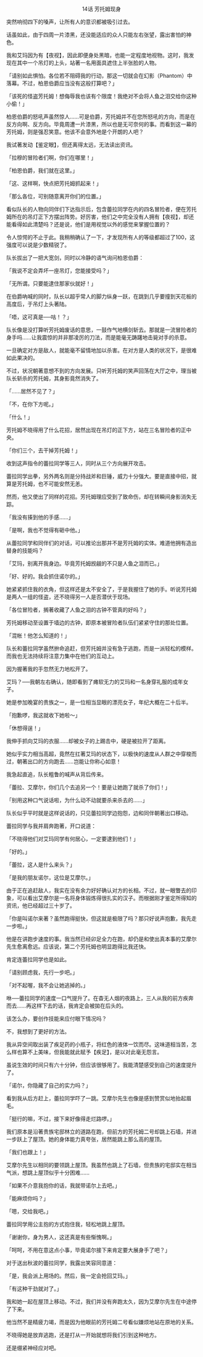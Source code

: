 <p align="center">14话 芳托姆现身</p>

突然响彻四下的嗓声，让所有人的意识都被吸引过去。

话虽如此，由于四周一片漆黑，还没能适应的众人只能左右张望，露出害怕的神色。

我和艾玛因为有【夜视】，因此即便身处黑暗，也能一定程度地视物。这时，我发现在其中一个吊灯的上头，站著一名用面具遮住上半张脸的人物。

「请别如此惧怕。各位若不阻碍我的行动，那这一切就会在幻影（Phantom）中落幕。不过，柏恩伯爵应当没有这般打算吧？」

「该死的怪盗芳托姆！想侮辱我也该有个限度！我绝对不会将人鱼之泪交给你这种小偷！」

柏恩伯爵的怒吼声虽然惊人……可是伯爵，芳托姆并不在您所怒吼的方向，而是在反方向啊、反方向。毕竟周遭一片漆黑，所以也是无可奈何的事。而看到这一幕的芳托姆，则是强忍笑意。他该不会意外地是个开朗的人吧？

我试著发动【鉴定眼】，但还离得太远，无法读出资讯。

「拉穆的冒险者们啊，你们在哪里！」

「柏恩伯爵，我们就在这里。」

「这、这样啊，快点把芳托姆抓起来！」

「那么各位，可别随意离开你们的位置。」

看似队长的人物向同伴们下达指示后，包含蕾拉同学在内的四名冒险者，便在芳托姆所在的吊灯正下方摆出阵势。好厉害，他们之中完全没有人拥有【夜视】，却还能看得如此清楚吗？还是说，他们是用视觉以外的感觉来掌握位置的？

令人惊愕的不止于此。我稍稍确认了一下，才发现所有人的等级都超过了100，这强度可以说是少数精锐了。

队长拔出了一把大宽剑，同时以冷静的语气询问柏恩伯爵：

「我说不定会弄坏一座吊灯，您能接受吗？」

「无所谓。只要能逮住那家伙就好！」

在伯爵吶喊的同时，队长以超乎常人的脚力纵身一跃，在跳到几乎要撞到天花板的高度后，于吊灯上头著陆。

「唔，这可真是──咕！？」

队长像是没打算听芳托姆废话的意思，一鼓作气地横剑斩去。那就是一流冒险者的身手吗……让我震惊的并非那凌厉的刀法，而是能毫无踌躇地击毙对手的杀意。

一旦确定对方是敌人，就能毫不留情地加以杀害。在对方是人类的状况下，是很难如此果决的。

不过，状况朝著意想不到的方向发展。只听芳托姆的笑声回荡在大厅之中，理当被队长斩杀的芳托姆，其身影竟然消失了。

「……居然不见了？」

「不，在你下方呢。」

「什么！」

芳托姆不晓得用了什么花招，居然出现在吊灯的正下方，站在三名冒险者的正中央。

「你们三个，去干掉芳托姆！」

收到这声指令的蕾拉同学等三人，同时从三个方向展开攻击。

蕾拉同学出拳，另外两名则是分持战斧和巨锤，威力十分强大。要是直接中招，就算是芳托姆，也不可能安然无恙。

然而，他又使出了同样的花招。芳托姆理应受到了致命伤，却在转瞬间身影消失无踪。

「我没有揍到他的手感……」

「是啊，我也不觉得有砸中他。」

从蕾拉同学和同伴们的对话，可以推论出那并不是芳托姆的实体。难道他拥有造出替身的技能吗？

「艾玛，别离开我身边。毕竟芳托姆觊觎的不只是人鱼之泪而已。」

「好、好的。我会抓住诺尔的。」

她紧紧抓住我的衣角，但这样还是太不安全了，于是我握住了她的手。听说芳托姆是两人一组的怪盗，还不晓得另一人是否潜伏于现场。

「各位冒险者，搁著收藏了人鱼之泪的古钟不管真的好吗？」

芳托姆移动至设置于墙边的古钟，即原本被冒险者队伍们紧紧守住的那处位置。

「混帐！他怎么知道的！」

队长和蕾拉同学虽然拚命追赶，但芳托姆并没有急于逃跑，而是一派轻松的模样。而我也无法持续将注意力集中在他们的互动上。

因为握著我的手忽然无力地松开了。

艾玛？──我朝左右确认，随即看到了瘫软无力的艾玛和一名身穿礼服的成年女子。

她是参加晚宴的贵族之一，是一位相当显眼的漂亮女子，年纪大概在二十后半。

「抱歉啰，我这就收下她啦～」

「休想得逞！」

我伸手抓向艾玛的衣服……却被女子的上踢击中，硬是被拉开了距离。

她似乎实力相当高超，竟然在扛著艾玛的状态下，以极快的速度从人群之中穿梭而过，朝著出口的方向跑去……岂能让你称心如意！

我急起直追，队长粗鲁的喊声从背后传来。

「蕾拉、艾摩尔，你们几个去追另一个！要是让她跑了就杀了你们！」

「别用这种口气说话啦，为什么动不动就要杀来杀去的……」

队长似乎平时就是这样说话的，只见蕾拉同学边抱怨，边和同伴朝著出口移动。

蕾拉同学与我并肩奔跑著，开口说道：

「不晓得他们对艾玛同学有何居心，一定要逮到他们！」

「好的。」

「蕾拉，这人是什么来头？」

「是我的朋友诺尔，这位是艾摩尔。」

由于正在追赶敌人，我实在没有余力好好确认对方的长相。不过，就一眼瞥去的印象，可以看出艾摩尔是一名将身体锻炼得很扎实的汉子。而根据刚才鉴定所得知的资讯，他已经超过三十岁了。

「你是叫诺尔来著？虽然跑得挺快，但这就是极限了吗？那只好说声抱歉，我先走一步啦。」

他是在讲跑步速度的事。我当然已经卯足全力在跑，却仍是和使出真本事的艾摩尔先生愈离愈远。应该说，第二个芳托姆也明显跑得比我还快。

肯定连蕾拉同学也是如此。

「请别顾虑我，先行一步吧。」

「对不起喔，我不会让她逃掉的。」

咻──蕾拉同学的速度一口气提升了。在杳无人烟的夜路上，三人从我的前方疾奔而去……再这样下去的话，我肯定会被拋在后头的。

该怎么办，要创作技能来应付眼下情况吗？

不，我想到了更好的方法。

我从异空间取出装了疾足药的小瓶子，将红色的液体一饮而尽。这味道相当苦，怎么样也算不上美味，但我能就此赋予【疾足】，是以对此毫无怨言。

虽说生效的时间只有六十分钟，但应该很够用了。我能清楚感受到自己的速度提升了。

「诺尔，你隐藏了自己的实力吗？」

看到我从后方赶上，蕾拉同学吓了一跳。艾摩尔先生也像是感到赞赏似地抬起眉毛。

「挺行的嘛，不过，接下来好像得走烂路啰。」

我们原本是沿著贵族宅邸林立的道路在跑，但前方的芳托姆二号却跳上石墙，并进一步跃上了屋顶。她的身体能力真夸张，居然能跳上那么高的屋顶。

「我们也跟上！」

艾摩尔先生以相同的要领跳上屋顶。我虽然也跳上了石墙，但贵族的宅邸实在相当气派，想跳上屋顶似乎十分困难……

「如果不介意我抱你的话，我就带诺尔上去吧。」

「能麻烦你吗？」

「嗯，交给我吧。」

蕾拉同学用公主抱的方式抱住我，轻松地跳上屋顶。

「谢谢你，身为男人，这还真是有些惭愧啊。」

「呵呵，不用在意这点小事，毕竟诺尔接下来肯定要大展身手了吧？」

对于送出秋波的蕾拉同学，我露出笑容同意道：

「是，我会派上用场的。然后，我一定会抢回艾玛。」

「有这种干劲就对了。」

我和她一起在屋顶上移动。不过，我们并没有奔跑太久，因为艾摩尔先生在中途停了下来。

他当然不是精疲力竭，而是因为他眼前的芳托姆二号看似嫌烦地站在原地的关系。

不晓得她是放弃逃跑，还是打从一开始就想将我们引到这种地方。

还是绷紧神经应对吧。

